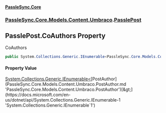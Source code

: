 #### [PassleSync.Core](index.md 'index')
### [PassleSync.Core.Models.Content.Umbraco](PassleSync.Core.Models.Content.Umbraco.md 'PassleSync.Core.Models.Content.Umbraco').[PasslePost](PassleSync.Core.Models.Content.Umbraco.PasslePost.md 'PassleSync.Core.Models.Content.Umbraco.PasslePost')

## PasslePost.CoAuthors Property

CoAuthors

```csharp
public System.Collections.Generic.IEnumerable<PassleSync.Core.Models.Content.Umbraco.PostAuthor> CoAuthors { get; }
```

#### Property Value
[System.Collections.Generic.IEnumerable&lt;](https://docs.microsoft.com/en-us/dotnet/api/System.Collections.Generic.IEnumerable-1 'System.Collections.Generic.IEnumerable`1')[PostAuthor](PassleSync.Core.Models.Content.Umbraco.PostAuthor.md 'PassleSync.Core.Models.Content.Umbraco.PostAuthor')[&gt;](https://docs.microsoft.com/en-us/dotnet/api/System.Collections.Generic.IEnumerable-1 'System.Collections.Generic.IEnumerable`1')